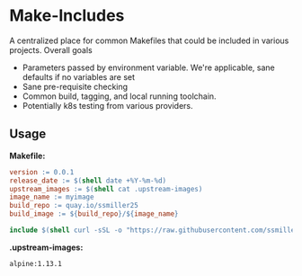 # Make-Includes

A centralized place for common Makefiles that could be included in various projects.  Overall goals

- Parameters passed by environment variable.  We're applicable, sane defaults if no variables are set
- Sane pre-requisite checking
- Common build, tagging, and local running toolchain.
- Potentially k8s testing from various providers.

## Usage

**Makefile:**
```makefile
version := 0.0.1
release_date := $(shell date +%Y-%m-%d)
upstream_images := $(shell cat .upstream-images)
image_name := myimage
build_repo := quay.io/ssmiller25
build_image := ${build_repo}/${image_name}

include $(shell curl -sSL -o "https://raw.githubusercontent.com/ssmiller25/blast-oci/main/make-include/Makefile.docker")

```

**.upstream-images:**

```text
alpine:1.13.1
```